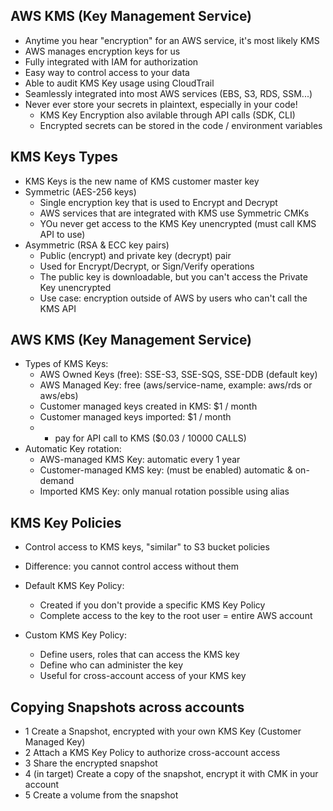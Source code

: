 ## AWS KMS (Key Management Service)
- Anytime you hear "encryption" for an AWS service, it's most likely KMS
- AWS manages encryption keys for us
- Fully integrated with IAM for authorization
- Easy way to control access to your data
- Able to audit KMS Key usage using CloudTrail
- Seamlessly integrated into most AWS services (EBS, S3, RDS, SSM...)
- Never ever store your secrets in plaintext, especially in your code!
    - KMS Key Encryption also avilable through API calls (SDK, CLI)
    - Encrypted secrets can be stored in the code / environment variables

## KMS Keys Types
- KMS Keys is the new name of KMS customer master key
- Symmetric (AES-256 keys)
    - Single encryption key that is used to Encrypt and Decrypt
    - AWS services that are integrated with KMS use Symmetric CMKs
    - YOu never get access to the KMS Key unencrypted (must call KMS API to use)
- Asymmetric (RSA & ECC key pairs)
    - Public (encrypt) and private key (decrypt) pair
    - Used for Encrypt/Decrypt, or Sign/Verify operations
    - The public key is downloadable, but you can't access the Private Key unencrypted
    - Use case: encryption outside of AWS by users who can't call the KMS API

## AWS KMS (Key Management Service)
- Types of KMS Keys:
    - AWS Owned Keys (free): SSE-S3, SSE-SQS, SSE-DDB (default key)
    - AWS Managed Key: free (aws/service-name, example: aws/rds or aws/ebs)
    - Customer managed keys created in KMS: $1 / month
    - Customer managed keys imported: $1 / month
    - + pay for API call to KMS ($0.03 / 10000 CALLS)
- Automatic Key rotation:
    - AWS-managed KMS Key: automatic every 1 year
    - Customer-managed KMS key: (must be enabled) automatic & on-demand
    - Imported KMS Key: only manual rotation possible using alias


## KMS Key Policies

- Control access to KMS keys, "similar" to S3 bucket policies
- Difference: you cannot control access without them

- Default KMS Key Policy:
    - Created if you don't provide a specific KMS Key Policy
    - Complete access to the key to the root user = entire AWS account
- Custom KMS Key Policy:
    - Define users, roles that can access the KMS key
    - Define who can administer the key
    - Useful for cross-account access of your KMS key

## Copying Snapshots across accounts

- 1 Create a Snapshot, encrypted with your own KMS Key (Customer Managed Key)
-  2 Attach a KMS Key Policy to authorize cross-account access
- 3 Share the encrypted snapshot
- 4 (in target) Create a copy of the snapshot, encrypt it with CMK in your account
- 5 Create a volume from the snapshot

